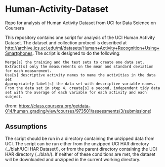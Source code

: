 # Human-Activity-Dataset
Repo for analysis of Human Activity Dataset from UCI for Data Science on Coursera

This repository contains one script for analysis of the UCI Human Activity Dataset.  The dataset and collection protocol is described at http://archive.ics.uci.edu/ml/datasets/Human+Activity+Recognition+Using+Smartphones.  The script is designed to do the following:

    Merge[s] the training and the test sets to create one data set.
    Extract[s] only the measurements on the mean and standard deviation for each measurement. 
    Use[s] descriptive activity names to name the activities in the data set
    Appropriately label[s] the data set with descriptive variable names. 
    From the data set in step 4, create[s] a second, independent tidy data set with the average of each variable for each activity and each subject.
(from: https://class.coursera.org/getdata-014/human_grading/view/courses/973501/assessments/3/submissions)

## Assumptions
The script should be run in a directory containing the unzipped data from UCI.  The script can be run either from the unzipped UCI HAR directory (../blah/UCI HAR Dataset/), or from the parent directory containing the UCI HAR directory (../blah/).  If neither of these conditions are met, the dataset will be downloaded and unzipped in the current working directory.

